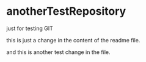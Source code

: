 # anotherTestRepository
just for testing GIT

this is just a change in the content of the readme file.

and this is another test change in the file.
